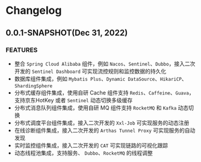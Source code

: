 # Changelog

## 0.0.1-SNAPSHOT(Dec 31, 2022)

### FEATURES

- 整合 `Spring Cloud Alibaba` 组件，例如 `Nacos`、`Sentinel`、`Dubbo`，接入二次开发的 
  `Sentinel Dashboard` 可实现流控规则和监控数据的持久化
- 数据库组件集成，例如 `Mybatis Plus`、`Dynamic DataSource`、`HikariCP`、`ShardingSphere`
- 分布式缓存组件集成，使用自研 Cache 组件支持 `Redis`、`Caffeine`、`Guava`，支持京东HotKey 或者 
  `Sentinel` 动态切换多级缓存
- 分布式消息队列组件集成，使用自研 MQ 组件支持 `RocketMQ` 和 `Kafka` 动态切换
- 分布式调度平台组件集成，接入二次开发的 `Xxl-Job` 可实现服务的动态注册
- 在线诊断组件集成，接入二次开发的 `Arthas Tunnel Proxy` 可实现服务的自动发现
- 实时监控组件集成，接入二次开发的 `CAT` 可实现链路的可视化跟踪
- 动态线程池集成，支持服务、 `Dubbo`、`RocketMQ` 的线程调整
